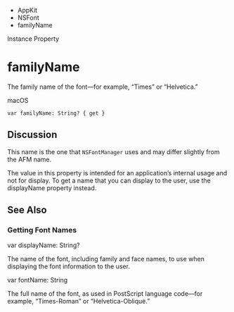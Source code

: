 

- AppKit
- NSFont
-  familyName 

Instance Property

# familyName

The family name of the font—for example, “Times” or “Helvetica.”

macOS

``` source
var familyName: String? { get }
```

## Discussion

This name is the one that `NSFontManager` uses and may differ slightly from the AFM name.

The value in this property is intended for an application’s internal usage and not for display. To get a name that you can display to the user, use the displayName property instead.

## See Also

### Getting Font Names

var displayName: String?

The name of the font, including family and face names, to use when displaying the font information to the user.

var fontName: String

The full name of the font, as used in PostScript language code—for example, “Times-Roman” or “Helvetica-Oblique.”

